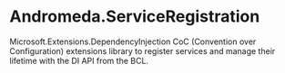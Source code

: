 # Andromeda.ServiceRegistration
Microsoft.Extensions.DependencyInjection CoC (Convention over Configuration) extensions library to register services and manage their lifetime with the DI API from the BCL.

